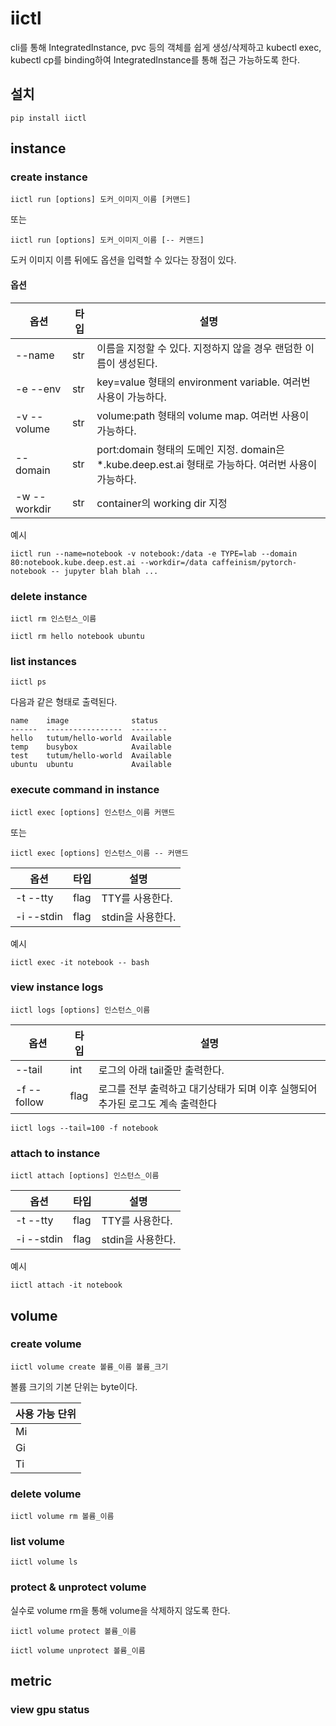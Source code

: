 # iictl
cli를 통해 IntegratedInstance, pvc 등의 객체를 쉽게 생성/삭제하고 kubectl exec, kubectl cp를 binding하여 IntegratedInstance를 통해 접근 가능하도록 한다.

## 설치

```
pip install iictl
```

## instance

### create instance
```iictl run [options] 도커_이미지_이름 [커맨드]```

또는

```iictl run [options] 도커_이미지_이름 [-- 커맨드]```

도커 이미지 이름 뒤에도 옵션을 입력할 수 있다는 장점이 있다.

#### 옵션

|옵션|타입|설명|
|---|---|---|
|--name|str|이름을 지정할 수 있다. 지정하지 않을 경우 랜덤한 이름이 생성된다.|
|-e --env|str|key=value 형태의 environment variable. 여러번 사용이 가능하다.|
|-v --volume|str|volume:path 형태의 volume map. 여러번 사용이 가능하다.|
|--domain|str|port:domain 형태의 도메인 지정. domain은 *.kube.deep.est.ai 형태로 가능하다. 여러번 사용이 가능하다.|
|-w --workdir|str|container의 working dir 지정|

예시

```
iictl run --name=notebook -v notebook:/data -e TYPE=lab --domain 80:notebook.kube.deep.est.ai --workdir=/data caffeinism/pytorch-notebook -- jupyter blah blah ...
```

### delete instance
```iictl rm 인스턴스_이름```

```
iictl rm hello notebook ubuntu
```

### list instances
```iictl ps```

다음과 같은 형태로 출력된다.

```
name    image              status
------  -----------------  --------
hello   tutum/hello-world  Available
temp    busybox            Available
test    tutum/hello-world  Available
ubuntu  ubuntu             Available
```

### execute command in instance
```iictl exec [options] 인스턴스_이름 커맨드```

또는

```iictl exec [options] 인스턴스_이름 -- 커맨드```

|옵션|타입|설명|
|---|---|---|
|-t --tty|flag|TTY를 사용한다.|
|-i --stdin|flag|stdin을 사용한다.|

예시
```
iictl exec -it notebook -- bash
```

### view instance logs
```iictl logs [options] 인스턴스_이름```

|옵션|타입|설명|
|---|---|---|
|--tail|int|로그의 아래 tail줄만 출력한다.|
|-f --follow|flag|로그를 전부 출력하고 대기상태가 되며 이후 실행되어 추가된 로그도 계속 출력한다|

```
iictl logs --tail=100 -f notebook
```

### attach to instance
```iictl attach [options] 인스턴스_이름```

|옵션|타입|설명|
|---|---|---|
|-t --tty|flag|TTY를 사용한다.|
|-i --stdin|flag|stdin을 사용한다.|

예시
```
iictl attach -it notebook
```

## volume

### create volume

```iictl volume create 볼륨_이름 볼륨_크기```

볼륨 크기의 기본 단위는 byte이다.

|사용 가능 단위|
|-------------|
|Mi|
|Gi|
|Ti|

### delete volume

```iictl volume rm 볼륨_이름```

### list volume

```iictl volume ls```

### protect & unprotect volume
실수로 volume rm을 통해 volume을 삭제하지 않도록 한다.

```iictl volume protect 볼륨_이름```

```iictl volume unprotect 볼륨_이름```

## metric

### view gpu status

